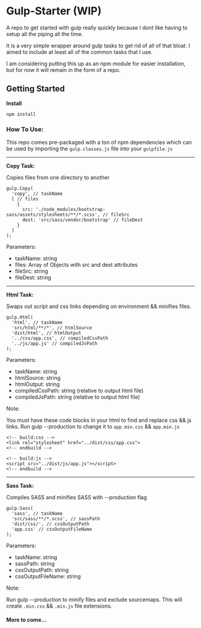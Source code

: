 # Gulp-Starter (WIP)
A repo to get started with gulp really quickly because I dont like having to setup all the piping all the time.

It is a very simple wrapper around gulp tasks to get rid of all of that bloat. I aimed to include at least all of the common tasks that I use.

I am considering putting this up as an npm module for easier installation, but for now it will remain in the form of a repo.

## Getting Started
__Install__

`npm install`

### How To Use:
This repo comes pre-packaged with a ton of npm dependencies which can be used by importing the `gulp.classes.js` file into your `gulpfile.js`

---

__Copy Task:__

Copies files from one directory to another

```
gulp.Copy(
  'copy', // taskName
  [ // files
    {
      src: './node_modules/bootstrap-sass/assets/stylesheets/**/*.scss', // fileSrc
      dest: 'src/sass/vendor/bootstrap' // fileDest
    }
  ]
);
```

Parameters:
* taskName: string
* files: Array of Objects with src and dest attributes
* fileSrc: string
* fileDest: string

---

__Html Task:__

Swaps out script and css links depending on environment && minifies files.

```
gulp.Html(
  'html', // taskName
  'src/html/**/*', // htmlSource
  'dist/html', // htmlOutput
  '../css/app.css', // compiledCssPath
  '../js/app.js' // compiledJsPath
);
```

Parameters:
* taskName: string
* htmlSource: string
* htmlOutput: string
* compiledCssPath: string (relative to output html file)
* compiledJsPath: string (relative to output html file)

Note:

You must have these code blocks in your html to find and replace css && js links.
Run gulp --production to change it to `app.min.css` && `app.min.js`
```
<!-- build:css -->
<link rel="stylesheet" href="../dist/css/app.css">
<!-- endbuild -->

<!-- build:js -->
<script src="../dist/js/app.js"></script>
<!-- endbuild -->
```

---

__Sass Task:__

Compiles SASS and minifies SASS with --production flag
```
gulp.Sass(
  'sass', // taskName
  'src/sass/**/*.scss', // sassPath
  'dist/css/', // cssOutputPath
  'app.css' // cssOutputFileName
);
```

Parameters:
* taskName: string
* sassPath: string
* cssOutputPath: string
* cssOutputFileName: string

Note:

Run gulp --production to minify files and exclude sourcemaps.
This will create `.min.css` && `.min.js` file extensions.

#### More to come...
